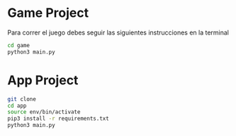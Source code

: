 # Game Project

Para correr el juego debes seguir las siguientes instrucciones en la terminal

``` sh
cd game
python3 main.py
```

# App Project 

```sh 
git clone
cd app
source env/bin/activate
pip3 install -r requirements.txt
python3 main.py
```